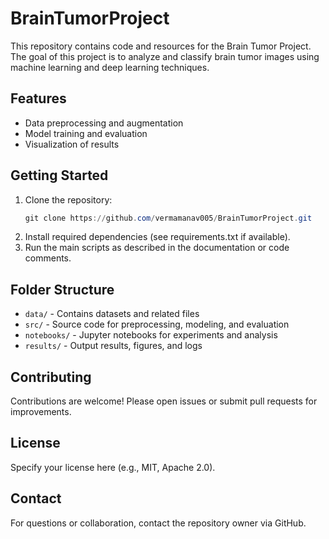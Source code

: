 # BrainTumorProject

This repository contains code and resources for the Brain Tumor Project. The goal of this project is to analyze and classify brain tumor images using machine learning and deep learning techniques.

## Features
- Data preprocessing and augmentation
- Model training and evaluation
- Visualization of results

## Getting Started
1. Clone the repository:
   ```powershell
   git clone https://github.com/vermamanav005/BrainTumorProject.git
   ```
2. Install required dependencies (see requirements.txt if available).
3. Run the main scripts as described in the documentation or code comments.

## Folder Structure
- `data/` - Contains datasets and related files
- `src/` - Source code for preprocessing, modeling, and evaluation
- `notebooks/` - Jupyter notebooks for experiments and analysis
- `results/` - Output results, figures, and logs

## Contributing
Contributions are welcome! Please open issues or submit pull requests for improvements.

## License
Specify your license here (e.g., MIT, Apache 2.0).

## Contact
For questions or collaboration, contact the repository owner via GitHub.
